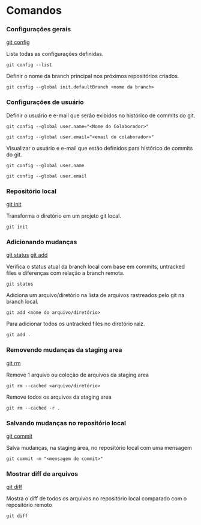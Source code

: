 # Comandos

### Configurações gerais
[git config](https://www.atlassian.com/git/tutorials/setting-up-a-repository/git-config)

Lista todas as configurações definidas.
```
git config --list
```
Definir o nome da branch principal nos próximos repositórios criados.
```
git config --global init.defaultBranch <nome da branch>
```
### Configurações de usuário
Definir o usuário e e-mail que serão exibidos no histórico de commits do git.
```
git config --global user.name="<Nome do Colaborador>"
```
```
git config --global user.email="<email do colaborador>"
```
Visualizar o usuário e e-mail que estão definidos para histórico de commits do git.
```
git config --global user.name
```
```
git config --global user.email
```
### Repositório local
[git init](https://www.atlassian.com/git/tutorials/setting-up-a-repository/git-init)

Transforma o diretório em um projeto git local.
```
git init
```
### Adicionando mudanças
[git status](https://www.atlassian.com/git/tutorials/inspecting-a-repository)
[git add](https://www.atlassian.com/git/tutorials/saving-changes)

Verifica o status atual da branch local com base em commits, untracked files e diferenças com relação a branch remota.
```
git status
```
Adiciona um arquivo/diretório na lista de arquivos rastreados pelo git na branch local.
```
git add <nome do arquivo/diretório>
```
Para adicionar todos os untracked files no diretório raiz.
```
git add .
```

### Removendo mudanças da staging area
[git rm](https://www.atlassian.com/git/tutorials/undoing-changes/git-rm)

Remove 1 arquivo ou coleção de arquivos da staging area
```
git rm --cached <arquivo/diretório>
```
Remove todos os arquivos da staging area
```
git rm --cached -r .
```

### Salvando mudanças no repositório local
[git commit](https://www.atlassian.com/git/tutorials/saving-changes/git-commit)

Salva mudanças, na staging área, no repositório local com uma mensagem
```
git commit -m "<mensagem de commit>"
```

### Mostrar diff de arquivos
[git diff](https://www.atlassian.com/git/tutorials/saving-changes/git-diff)


Mostra o diff de todos os arquivos no repositório local comparado com o repositório remoto
```
git diff
```